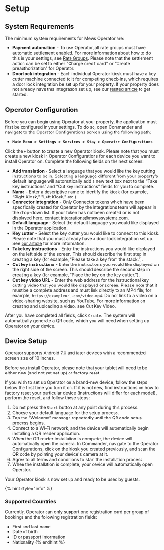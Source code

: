 # Setup

## System Requirements

The minimum system requirements for Mews Operator are: 

* **Payment automation** - To use Operator, all rate groups must have automatic settlement enabled. For more information about how to do this in your settings, see [Rate Groups](https://mews-systems.gitbook.io/guide/commander/settings/sales-settings/services/stay-services/rate-groups). Please note that the settlement action can be set to either "Charge credit card" or "Create preauthorization" for Operator.
* **Door lock integration** - Each individual Operator kiosk must have a key cutter machine connected to it for completing check-ins, which requires a door lock integration be set up for your property. If your property does not already have this integration set up, see our [related article](https://mews-systems.gitbook.io/guide/commander/settings/integrations/create-an-integration/facility-management/key-cutter-integration) to get started.

## Operator Configuration

Before you can begin using Operator at your property, the application must first be configured in your settings. To do so, open Commander and navigate to the Operator Configurations screen using the following path:

* **`Main Menu > Settings > Services > Stay > Operator Configurations`**

Click the `+` button to create a new Operator kiosk. Please note that you must create a new kiosk in Operator Configurations for each device you want to install Operator on. Complete the following fields on the next screen:

* **Add translation** - Select a language that you would like the key cutting instructions to be in. Selecting a language different from your property’s default language will automatically add a new text box next to the “Take key instructions” and “Cut key instructions” fields for you to complete.    
* **Name** - Enter a descriptive name to identify the kiosk \(for example, “Right Kiosk,” "Left Kiosk," etc.\).
* **Connector integration** - Only Connector tokens which have been specifically created for Operator by the Integrations team will appear in the drop-down list. If your token has not been created or is not displayed here, contact [integrations@mewssystems.com](mailto:integrations@mewssystems.com).
* **Default language** - Select the default language you would like displayed in the Operator application.
* **Key cutter** - Select the key cutter you would like to connect to this kiosk. Please note that you must already have a door lock integration set up. See [our article](https://mews-systems.gitbook.io/guide/commander/settings/integrations/create-an-integration/facility-management/key-cutter-integration) for more information.
* **Take key instructions** - Enter the instructions you would like displayed on the left side of the screen. This should describe the first step in creating a key \(for example, “Please take a key from the stack.”\).
* **Cut key instructions** - Enter the instructions you would like displayed on the right side of the screen. This should describe the second step in creating a key \(for example, “Place the key on the key cutter.”\).
* **Cut key video URL** - Enter the web address for the instructional key cutting video that you would like displayed onscreen. Please note that it must be a complete address and must link directly to an MP4 file; for example, `https://exampleurl.com/video.mp4`. Do not link to a video on a video-sharing website, such as YouTube. For more information on creating and uploading a video, see [Cut Key Video](https://mews-systems.gitbook.io/guide/operator/setup/cut-key-video). 

After you have completed all fields, click `Create`. The system will automatically generate a QR code, which you will need when setting up Operator on your device.

## Device Setup

Operator supports Android 7.0 and later devices with a recommended screen size of 10 inches. 

Before you install Operator, please note that your tablet will need to be either new \(and not yet set up\) or factory reset. 

If you wish to set up Operator on a brand-new device, follow the steps below the first time you turn it on. If it is not new, find instructions on how to factory reset your particular device \(instructions will differ for each model\), perform the reset, and follow these steps: 

1. Do not press the `Start` button at any point during this process.
2. Choose your default language for the setup process. 
3. Tap the “Welcome” message repeatedly until the QR code setup process begins.
4. Connect to a Wi-Fi network, and the device will automatically begin installing a QR reader application.
5. When the QR reader installation is complete, the device will automatically open the camera. In Commander, navigate to the Operator Configurations, click on the kiosk you created previously, and scan the QR code by pointing your device's camera at it.
6. Agree to all terms and conditions to start the installation process.
7. When the installation is complete, your device will automatically open Operator.

Your Operator kiosk is now set up and ready to be used by guests.

{% hint style="info" %}
### Supported Countries

Currently, Operator can only support one registration card per group of bookings and the following registration fields: 

* First and last name
* Date of birth
* ID or passport information
* Nationality
{% endhint %}

